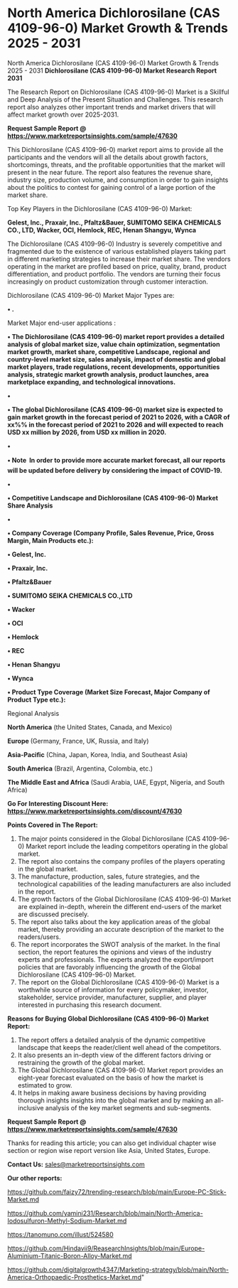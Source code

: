# North America Dichlorosilane (CAS 4109-96-0) Market Growth & Trends 2025 - 2031
North America Dichlorosilane (CAS 4109-96-0) Market Growth & Trends 2025 - 2031
<strong>Dichlorosilane (CAS 4109-96-0) Market Research Report 2031</strong>

The Research Report on Dichlorosilane (CAS 4109-96-0) Market is a Skillful and Deep Analysis of the Present Situation and Challenges. This research report also analyzes other important trends and market drivers that will affect market growth over 2025-2031.

<strong>Request Sample Report @ <a href=https://www.marketreportsinsights.com/sample/47630>https://www.marketreportsinsights.com/sample/47630</a></strong>

This Dichlorosilane (CAS 4109-96-0) market report aims to provide all the participants and the vendors will all the details about growth factors, shortcomings, threats, and the profitable opportunities that the market will present in the near future. The report also features the revenue share, industry size, production volume, and consumption in order to gain insights about the politics to contest for gaining control of a large portion of the market share.

Top Key Players in the Dichlorosilane (CAS 4109-96-0) Market:

<strong>Gelest, Inc., Praxair, Inc., Pfaltz&Bauer, SUMITOMO SEIKA CHEMICALS CO., LTD, Wacker, OCI, Hemlock, REC, Henan Shangyu, Wynca</strong>

The Dichlorosilane (CAS 4109-96-0) Industry is severely competitive and fragmented due to the existence of various established players taking part in different marketing strategies to increase their market share. The vendors operating in the market are profiled based on price, quality, brand, product differentiation, and product portfolio. The vendors are turning their focus increasingly on product customization through customer interaction.

Dichlorosilane (CAS 4109-96-0) Market Major Types are:

<strong>•  .</strong>

Market Major end-user applications :

<strong>•  The Dichlorosilane (CAS 4109-96-0) market report provides a detailed analysis of global market size, value chain optimization, segmentation market growth, market share, competitive Landscape, regional and country-level market size, sales analysis, impact of domestic and global market players, trade regulations, recent developments, opportunities analysis, strategic market growth analysis, product launches, area marketplace expanding, and technological innovations.

•  

•  The global Dichlorosilane (CAS 4109-96-0) market size is expected to gain market growth in the forecast period of 2021 to 2026, with a CAGR of xx%% in the forecast period of 2021 to 2026 and will expected to reach USD xx million by 2026, from USD xx million in 2020.

•  

•  Note  In order to provide more accurate market forecast, all our reports will be updated before delivery by considering the impact of COVID-19.

•  

•  Competitive Landscape and Dichlorosilane (CAS 4109-96-0) Market Share Analysis

•  

•  Company Coverage (Company Profile, Sales Revenue, Price, Gross Margin, Main Products etc.): 

•  Gelest, Inc.

•  Praxair, Inc.

•  Pfaltz&Bauer

•  SUMITOMO SEIKA CHEMICALS CO.,LTD

•  Wacker

•  OCI

•  Hemlock

•  REC

•  Henan Shangyu

•  Wynca

•  Product Type Coverage (Market Size  Forecast, Major Company of Product Type etc.):</strong>

Regional Analysis

</u><strong><b>North America</b></strong> (the United States, Canada, and Mexico)

<strong><b>Europe </b></strong>(Germany, France, UK, Russia, and Italy)

<strong><b>Asia-Pacific</b></strong> (China, Japan, Korea, India, and Southeast Asia)

<strong><b>South America</b></strong> (Brazil, Argentina, Colombia, etc.)

<strong><b>The Middle East and Africa</b></strong> (Saudi Arabia, UAE, Egypt, Nigeria, and South Africa)

<strong>Go For Interesting Discount Here: <a href=https://www.marketreportsinsights.com/discount/47630>https://www.marketreportsinsights.com/discount/47630</a></strong>

<strong>Points Covered in The Report:</strong>
<ol>
  <li>The major points considered in the Global Dichlorosilane (CAS 4109-96-0) Market report include the leading competitors operating in the global market.</li>
  <li>The report also contains the company profiles of the players operating in the global market.</li>
  <li>The manufacture, production, sales, future strategies, and the technological capabilities of the leading manufacturers are also included in the report.</li>
  <li>The growth factors of the Global Dichlorosilane (CAS 4109-96-0) Market are explained in-depth, wherein the different end-users of the market are discussed precisely.</li>
  <li>The report also talks about the key application areas of the global market, thereby providing an accurate description of the market to the readers/users.</li>
  <li>The report incorporates the SWOT analysis of the market. In the final section, the report features the opinions and views of the industry experts and professionals. The experts analyzed the export/import policies that are favorably influencing the growth of the Global Dichlorosilane (CAS 4109-96-0) Market.</li>
  <li>The report on the Global Dichlorosilane (CAS 4109-96-0) Market is a worthwhile source of information for every policymaker, investor, stakeholder, service provider, manufacturer, supplier, and player interested in purchasing this research document.</li>
</ol>
<strong>Reasons for Buying Global Dichlorosilane (CAS 4109-96-0) Market Report:</strong>

<ol>
  <li>The report offers a detailed analysis of the dynamic competitive landscape that keeps the reader/client well ahead of the competitors.</li>
  <li>It also presents an in-depth view of the different factors driving or restraining the growth of the global market.</li>
  <li>The Global Dichlorosilane (CAS 4109-96-0) Market report provides an eight-year forecast evaluated on the basis of how the market is estimated to grow.</li>
  <li>It helps in making aware business decisions by having providing thorough insights insights into the global market and by making an all-inclusive analysis of the key market segments and sub-segments.</li>
</ol>
<strong>Request Sample Report @ <a href=https://www.marketreportsinsights.com/sample/47630>https://www.marketreportsinsights.com/sample/47630</a></strong>


Thanks for reading this article; you can also get individual chapter wise section or region wise report version like Asia, United States, Europe.

<strong>Contact Us:</strong>
sales@marketreportsinsights.com

<strong>Our other reports:</strong>

<a href=https://github.com/faizy72/trending-research/blob/main/Europe-PC-Stick-Market.md>https://github.com/faizy72/trending-research/blob/main/Europe-PC-Stick-Market.md</a>

<a href=https://github.com/yamini231/Research/blob/main/North-America-Iodosulfuron-Methyl-Sodium-Market.md>https://github.com/yamini231/Research/blob/main/North-America-Iodosulfuron-Methyl-Sodium-Market.md</a>

<a href=https://tanomuno.com/illust/524580>https://tanomuno.com/illust/524580</a>

<a href=https://github.com/Hindavii9/ReasearchInsights/blob/main/Europe-Aluminium-Titanic-Boron-Alloy-Market.md>https://github.com/Hindavii9/ReasearchInsights/blob/main/Europe-Aluminium-Titanic-Boron-Alloy-Market.md</a>

<a href=https://github.com/digitalgrowth4347/Marketing-strategy/blob/main/North-America-Orthopaedic-Prosthetics-Market.md>https://github.com/digitalgrowth4347/Marketing-strategy/blob/main/North-America-Orthopaedic-Prosthetics-Market.md</a>"
